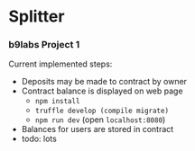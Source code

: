 # Splitter
### b9labs Project 1

Current implemented steps:
- Deposits may be made to contract by owner
- Contract balance is displayed on web page
  - `npm install`
  - `truffle develop (compile migrate)`
  - `npm run dev` (open `localhost:8080`)
- Balances for users are stored in contract
- todo: lots
